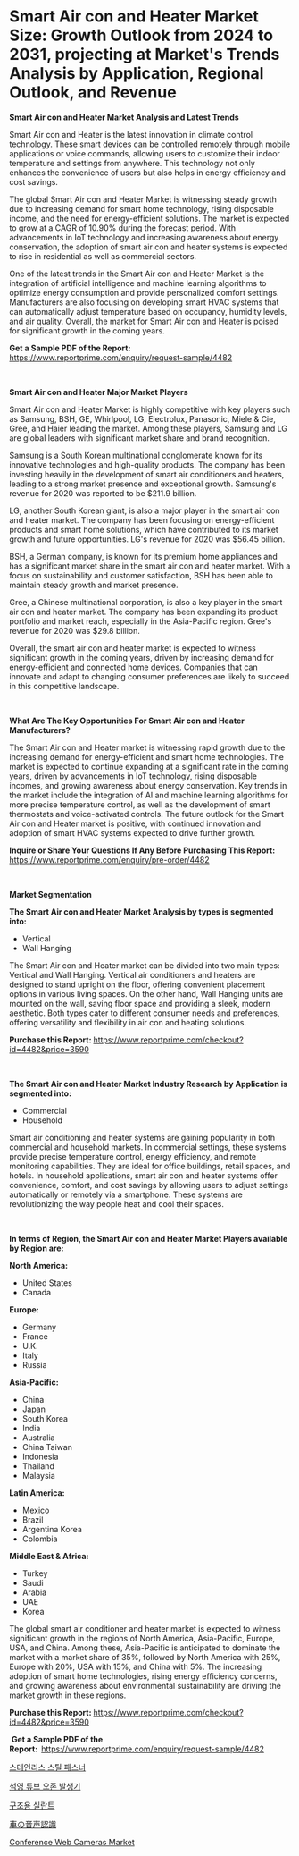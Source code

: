 <p><h1>Smart Air con and Heater Market Size: Growth Outlook from 2024 to 2031, projecting at Market's Trends Analysis by Application, Regional Outlook, and Revenue</h1></p><p><strong>Smart Air con and Heater Market Analysis and Latest Trends</strong></p>
<p><p>Smart Air con and Heater is the latest innovation in climate control technology. These smart devices can be controlled remotely through mobile applications or voice commands, allowing users to customize their indoor temperature and settings from anywhere. This technology not only enhances the convenience of users but also helps in energy efficiency and cost savings.</p><p>The global Smart Air con and Heater Market is witnessing steady growth due to increasing demand for smart home technology, rising disposable income, and the need for energy-efficient solutions. The market is expected to grow at a CAGR of 10.90% during the forecast period. With advancements in IoT technology and increasing awareness about energy conservation, the adoption of smart air con and heater systems is expected to rise in residential as well as commercial sectors.</p><p>One of the latest trends in the Smart Air con and Heater Market is the integration of artificial intelligence and machine learning algorithms to optimize energy consumption and provide personalized comfort settings. Manufacturers are also focusing on developing smart HVAC systems that can automatically adjust temperature based on occupancy, humidity levels, and air quality. Overall, the market for Smart Air con and Heater is poised for significant growth in the coming years.</p></p>
<p><strong>Get a Sample PDF of the Report:&nbsp;</strong> <a href="https://www.reportprime.com/enquiry/request-sample/4482">https://www.reportprime.com/enquiry/request-sample/4482</a></p>
<p>&nbsp;</p>
<p><strong>Smart Air con and Heater Major Market Players</strong></p>
<p><p>Smart Air con and Heater Market is highly competitive with key players such as Samsung, BSH, GE, Whirlpool, LG, Electrolux, Panasonic, Miele & Cie, Gree, and Haier leading the market. Among these players, Samsung and LG are global leaders with significant market share and brand recognition. </p><p>Samsung is a South Korean multinational conglomerate known for its innovative technologies and high-quality products. The company has been investing heavily in the development of smart air conditioners and heaters, leading to a strong market presence and exceptional growth. Samsung's revenue for 2020 was reported to be $211.9 billion.</p><p>LG, another South Korean giant, is also a major player in the smart air con and heater market. The company has been focusing on energy-efficient products and smart home solutions, which have contributed to its market growth and future opportunities. LG's revenue for 2020 was $56.45 billion.</p><p>BSH, a German company, is known for its premium home appliances and has a significant market share in the smart air con and heater market. With a focus on sustainability and customer satisfaction, BSH has been able to maintain steady growth and market presence. </p><p>Gree, a Chinese multinational corporation, is also a key player in the smart air con and heater market. The company has been expanding its product portfolio and market reach, especially in the Asia-Pacific region. Gree's revenue for 2020 was $29.8 billion.</p><p>Overall, the smart air con and heater market is expected to witness significant growth in the coming years, driven by increasing demand for energy-efficient and connected home devices. Companies that can innovate and adapt to changing consumer preferences are likely to succeed in this competitive landscape.</p></p>
<p>&nbsp;</p>
<p><strong>What Are The Key Opportunities For Smart Air con and Heater Manufacturers?</strong></p>
<p><p>The Smart Air con and Heater market is witnessing rapid growth due to the increasing demand for energy-efficient and smart home technologies. The market is expected to continue expanding at a significant rate in the coming years, driven by advancements in IoT technology, rising disposable incomes, and growing awareness about energy conservation. Key trends in the market include the integration of AI and machine learning algorithms for more precise temperature control, as well as the development of smart thermostats and voice-activated controls. The future outlook for the Smart Air con and Heater market is positive, with continued innovation and adoption of smart HVAC systems expected to drive further growth.</p></p>
<p><strong>Inquire or Share Your Questions If Any Before Purchasing This Report:</strong> <a href="https://www.reportprime.com/enquiry/pre-order/4482">https://www.reportprime.com/enquiry/pre-order/4482</a></p>
<p>&nbsp;</p>
<p><strong>Market Segmentation</strong></p>
<p><strong>The Smart Air con and Heater Market Analysis by types is segmented into:</strong></p>
<p><ul><li>Vertical</li><li>Wall Hanging</li></ul></p>
<p><p>The Smart Air con and Heater market can be divided into two main types: Vertical and Wall Hanging. Vertical air conditioners and heaters are designed to stand upright on the floor, offering convenient placement options in various living spaces. On the other hand, Wall Hanging units are mounted on the wall, saving floor space and providing a sleek, modern aesthetic. Both types cater to different consumer needs and preferences, offering versatility and flexibility in air con and heating solutions.</p></p>
<p><strong>Purchase this Report:&nbsp;</strong><a href="https://www.reportprime.com/checkout?id=4482&price=3590">https://www.reportprime.com/checkout?id=4482&price=3590</a></p>
<p>&nbsp;</p>
<p><strong>The Smart Air con and Heater Market Industry Research by Application is segmented into:</strong></p>
<p><ul><li>Commercial</li><li>Household</li></ul></p>
<p><p>Smart air conditioning and heater systems are gaining popularity in both commercial and household markets. In commercial settings, these systems provide precise temperature control, energy efficiency, and remote monitoring capabilities. They are ideal for office buildings, retail spaces, and hotels. In household applications, smart air con and heater systems offer convenience, comfort, and cost savings by allowing users to adjust settings automatically or remotely via a smartphone. These systems are revolutionizing the way people heat and cool their spaces.</p></p>
<p>&nbsp;</p>
<p><strong>In terms of Region, the Smart Air con and Heater Market Players available by Region are:</strong></p>
<p>
    <p> <strong> North America: </strong>
        <ul>
            <li>United States</li>
            <li>Canada</li>
        </ul>
        </p> 
    <p> <strong> Europe: </strong>
        <ul>
            <li>Germany</li>
            <li>France</li>
            <li>U.K.</li>
            <li>Italy</li>
            <li>Russia</li>
        </ul>
        </p> 
    <p> <strong> Asia-Pacific: </strong>
        <ul>
            <li>China</li>
            <li>Japan</li>
            <li>South Korea</li>
            <li>India</li>
            <li>Australia</li>
            <li>China Taiwan</li>
            <li>Indonesia</li>
            <li>Thailand</li>
            <li>Malaysia</li>
        </ul>
        </p> 
    <p> <strong> Latin America: </strong>
        <ul>
            <li>Mexico</li>
            <li>Brazil</li>
            <li>Argentina Korea</li>
            <li>Colombia</li>
        </ul>
        </p> 
    <p> <strong> Middle East & Africa: </strong>
        <ul>
            <li>Turkey</li>
            <li>Saudi</li>
            <li>Arabia</li>
            <li>UAE</li>
            <li>Korea</li>
        </ul>
    </p>
    </p>
<p><p>The global smart air conditioner and heater market is expected to witness significant growth in the regions of North America, Asia-Pacific, Europe, USA, and China. Among these, Asia-Pacific is anticipated to dominate the market with a market share of 35%, followed by North America with 25%, Europe with 20%, USA with 15%, and China with 5%. The increasing adoption of smart home technologies, rising energy efficiency concerns, and growing awareness about environmental sustainability are driving the market growth in these regions.</p></p>
<p><strong>Purchase this Report: </strong><a href="https://www.reportprime.com/checkout?id=4482&price=3590">https://www.reportprime.com/checkout?id=4482&price=3590</a></p>
<p>&nbsp;<strong>Get a Sample PDF of the Report:&nbsp;&nbsp;</strong><a href="https://www.reportprime.com/enquiry/request-sample/4482">https://www.reportprime.com/enquiry/request-sample/4482</a></p>
<p><strong></strong></p>
<p><p><a href="https://github.com/hxzi07639916/Market-Research-Report-List-1/blob/main/710383414097.md">스테인리스 스틸 패스너</a></p><p><a href="https://medium.com/@mehereenadusoye/%EC%84%9D%EC%98%81%EA%B4%80-%EC%98%A4%EC%A1%B4-%EB%B0%9C%EC%83%9D%EA%B8%B0-%EC%8B%9C%EC%9E%A5-%EB%B6%84%EC%84%9D-%EA%B8%80%EB%A1%9C%EB%B2%8C-%EC%82%B0%EC%97%85-%EC%A0%84%EB%A7%9D%EA%B3%BC-%EC%98%88%EC%B8%A1-2024%EB%85%84%EB%B6%80%ED%84%B0-2031%EB%85%84-5708c6ee6bd3">석영 튜브 오존 발생기</a></p><p><a href="https://medium.com/@flower89678/%EA%B5%AC%EC%A1%B0%EC%9A%A9-%EC%8B%A4%EB%A6%AC%EC%BD%98-%EB%B0%80%EB%B4%89%EC%A0%9C-%EC%8B%9C%EC%9E%A5-%EC%9D%B8%EC%82%AC%EC%9D%B4%ED%8A%B8-%EC%8B%9C%EC%9E%A5-%EB%8F%99%ED%96%A5-%EC%84%B1%EC%9E%A5-2024%EB%85%84%EB%B6%80%ED%84%B0-2031%EB%85%84%EA%B9%8C%EC%A7%80-%EC%98%88%EC%B8%A1%EB%90%9C-%EA%B2%B0%EA%B3%BC-87c54efb061c">구조용 실란트</a></p><p><a href="https://github.com/ihabdkwlxs948/Market-Research-Report-List-1/blob/main/687390115230.md">車の音声認識</a></p><p><a href="https://github.com/biheemgalvinlouises6hokrh3h/Market-Research-Report-List-1/blob/main/conference-web-cameras-market.md">Conference Web Cameras Market</a></p></p>
